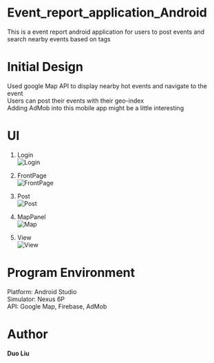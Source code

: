# Event_report_application_Android  
This is a event report android application for users to post events and search nearby events based on tags

# Initial Design
Used google Map API to display nearby hot events and navigate to the event  
Users can post their events with their geo-index  
Adding AdMob into this mobile app might be a little interesting  

# UI
1. Login    
![Login](https://github.com/DuoL/Event_report_application_Android/blob/master/images/Login.JPG)  

2. FrontPage  
![FrontPage](https://github.com/DuoL/Event_report_application_Android/blob/master/images/FrontPage.JPG)  

3. Post  
![Post](https://github.com/DuoL/Event_report_application_Android/blob/master/images/Post.JPG)  

4. MapPanel  
![Map](https://github.com/DuoL/Event_report_application_Android/blob/master/images/MapPanel.JPG)  

5. View  
![View](https://github.com/DuoL/Event_report_application_Android/blob/master/images/View.JPG)  

# Program Environment
Platform: Android Studio  
Simulator: Nexus 6P  
API: Google Map, Firebase, AdMob  

# Author
**Duo Liu**
